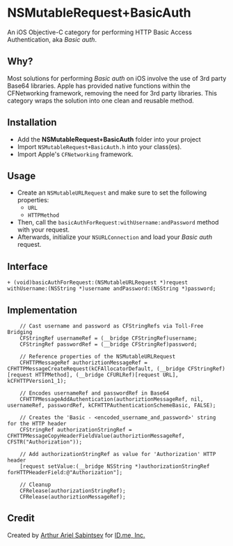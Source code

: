 NSMutableRequest+BasicAuth
==========================

An iOS Objective-C category for performing HTTP Basic Access Authentication, aka *Basic auth*.

## Why?
Most solutions for performing *Basic auth* on iOS involve the use of 3rd party Base64 libraries. Apple has provided native functions within the CFNetworking framework, removing the need for 3rd party libraries. This category wraps the solution into one clean and reusable method.

## Installation
- Add the **NSMutableRequest+BasicAuth** folder into your project
- Import `NSMutableRequest+BasicAuth.h` into your class(es).
- Import Apple's `CFNetworking` framework.

## Usage
- Create an `NSMutableURLRequest` and make sure to set the following properties:
	- `URL`
	- `HTTPMethod`
- Then, call the `basicAuthForRequest:withUsername:andPassword` method with your request.
- Afterwards, initialize your `NSURLConnection` and load your *Basic auth* request.

## Interface
``` obj-c
+ (void)basicAuthForRequest:(NSMutableURLRequest *)request withUsername:(NSString *)username andPassword:(NSString *)password;
```

## Implementation
``` obj-c
    // Cast username and password as CFStringRefs via Toll-Free Bridging
    CFStringRef usernameRef = (__bridge CFStringRef)username;
    CFStringRef passwordRef = (__bridge CFStringRef)password;
    
    // Reference properties of the NSMutableURLRequest
    CFHTTPMessageRef authoriztionMessageRef = CFHTTPMessageCreateRequest(kCFAllocatorDefault, (__bridge CFStringRef)[request HTTPMethod], (__bridge CFURLRef)[request URL], kCFHTTPVersion1_1);
    
    // Encodes usernameRef and passwordRef in Base64
    CFHTTPMessageAddAuthentication(authoriztionMessageRef, nil, usernameRef, passwordRef, kCFHTTPAuthenticationSchemeBasic, FALSE);
    
    // Creates the 'Basic - <encoded_username_and_password>' string for the HTTP header
    CFStringRef authorizationStringRef = CFHTTPMessageCopyHeaderFieldValue(authoriztionMessageRef, CFSTR("Authorization"));
    
    // Add authorizationStringRef as value for 'Authorization' HTTP header
    [request setValue:(__bridge NSString *)authorizationStringRef forHTTPHeaderField:@"Authorization"];
    
    // Cleanup
    CFRelease(authorizationStringRef);
    CFRelease(authoriztionMessageRef);
```

## Credit
Created by [Arthur Ariel Sabintsev](http://www.sabintsev.com) for [ID.me, Inc.](http://www.id.me)